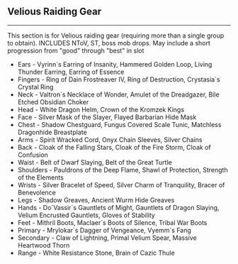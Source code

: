## Velious Raiding Gear

---
This section is for Velious raiding gear (requiring more than a single group to obtain). INCLUDES NToV, ST, boss mob drops. May include a short progression from "good" through "best" in slot

* Ears - Vyrinn`s Earring of Insanity, Hammered Golden Loop, Living Thunder Earring, Earring of Essence
* Fingers - Ring of Dain Frostreaver IV, Ring of Destruction, Crystasia`s Crystal Ring
* Neck - Valtron`s Necklace of Wonder, Amulet of the Dreadgazer, Bile Etched Obsidian Choker
* Head - White Dragon Helm, Crown of the Kromzek Kings
* Face - Silver Mask of the Slayer, Flayed Barbarian Hide Mask
* Chest - Shadow Chestguard, Fungus Covered Scale Tunic, Matchless Dragonhide Breastplate
* Arms - Spirit Wracked Cord, Onyx Chain Sleeves, Silver Chains
* Back - Cloak of the Falling Stars, Cloak of the Fire Storm, Cloak of Confusion
* Waist - Belt of Dwarf Slaying, Belt of the Great Turtle
* Shoulders - Pauldrons of the Deep Flame, Shawl of Protection, Strength of the Elements
* Wrists - Silver Bracelet of Speed, Silver Charm of Tranquility, Bracer of Benevolence
* Legs - Shadow Greaves, Ancient Wurm Hide Greaves
* Hands - Do\`Vassir`s Gauntlets of Might, Gauntlets of Dragon Slaying, Velium Encrusted Gauntlets, Gloves of Stability
* Feet - Mithril Boots, Maclaer`s Boots of Silence, Tribal War Boots
* Primary - Mrylokar\`s Dagger of Vengeance, Vyemm\`s Fang
* Secondary - Claw of Lightning, Primal Velium Spear, Massive Heartwood Thorn
* Range - White Resistance Stone, Brain of Cazic Thule

